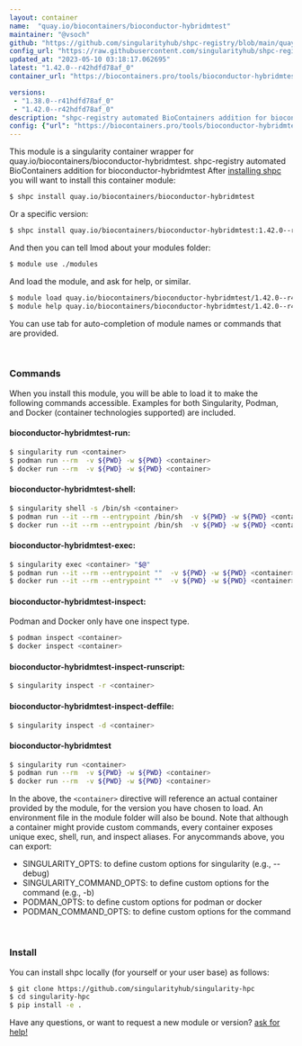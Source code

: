 ```yaml
---
layout: container
name:  "quay.io/biocontainers/bioconductor-hybridmtest"
maintainer: "@vsoch"
github: "https://github.com/singularityhub/shpc-registry/blob/main/quay.io/biocontainers/bioconductor-hybridmtest/container.yaml"
config_url: "https://raw.githubusercontent.com/singularityhub/shpc-registry/main/quay.io/biocontainers/bioconductor-hybridmtest/container.yaml"
updated_at: "2023-05-10 03:18:17.062695"
latest: "1.42.0--r42hdfd78af_0"
container_url: "https://biocontainers.pro/tools/bioconductor-hybridmtest"

versions:
 - "1.38.0--r41hdfd78af_0"
 - "1.42.0--r42hdfd78af_0"
description: "shpc-registry automated BioContainers addition for bioconductor-hybridmtest"
config: {"url": "https://biocontainers.pro/tools/bioconductor-hybridmtest", "maintainer": "@vsoch", "description": "shpc-registry automated BioContainers addition for bioconductor-hybridmtest", "latest": {"1.42.0--r42hdfd78af_0": "sha256:11e276d0467bb523f161f1d2c715c4b1a6162ac9ce06999db92f1c0a88d0491a"}, "tags": {"1.38.0--r41hdfd78af_0": "sha256:68566a64bbdd19cfc491fa76f2c1cedfee85d9f75380e0d0dd2477da20f98e69", "1.42.0--r42hdfd78af_0": "sha256:11e276d0467bb523f161f1d2c715c4b1a6162ac9ce06999db92f1c0a88d0491a"}, "docker": "quay.io/biocontainers/bioconductor-hybridmtest"}
---
```


This module is a singularity container wrapper for quay.io/biocontainers/bioconductor-hybridmtest.
shpc-registry automated BioContainers addition for bioconductor-hybridmtest
After [installing shpc](#install) you will want to install this container module:


```bash
$ shpc install quay.io/biocontainers/bioconductor-hybridmtest
```

Or a specific version:

```bash
$ shpc install quay.io/biocontainers/bioconductor-hybridmtest:1.42.0--r42hdfd78af_0
```

And then you can tell lmod about your modules folder:

```bash
$ module use ./modules
```

And load the module, and ask for help, or similar.

```bash
$ module load quay.io/biocontainers/bioconductor-hybridmtest/1.42.0--r42hdfd78af_0
$ module help quay.io/biocontainers/bioconductor-hybridmtest/1.42.0--r42hdfd78af_0
```

You can use tab for auto-completion of module names or commands that are provided.

<br>

### Commands

When you install this module, you will be able to load it to make the following commands accessible.
Examples for both Singularity, Podman, and Docker (container technologies supported) are included.

#### bioconductor-hybridmtest-run:

```bash
$ singularity run <container>
$ podman run --rm  -v ${PWD} -w ${PWD} <container>
$ docker run --rm  -v ${PWD} -w ${PWD} <container>
```

#### bioconductor-hybridmtest-shell:

```bash
$ singularity shell -s /bin/sh <container>
$ podman run --it --rm --entrypoint /bin/sh  -v ${PWD} -w ${PWD} <container>
$ docker run --it --rm --entrypoint /bin/sh  -v ${PWD} -w ${PWD} <container>
```

#### bioconductor-hybridmtest-exec:

```bash
$ singularity exec <container> "$@"
$ podman run --it --rm --entrypoint ""  -v ${PWD} -w ${PWD} <container> "$@"
$ docker run --it --rm --entrypoint ""  -v ${PWD} -w ${PWD} <container> "$@"
```

#### bioconductor-hybridmtest-inspect:

Podman and Docker only have one inspect type.

```bash
$ podman inspect <container>
$ docker inspect <container>
```

#### bioconductor-hybridmtest-inspect-runscript:

```bash
$ singularity inspect -r <container>
```

#### bioconductor-hybridmtest-inspect-deffile:

```bash
$ singularity inspect -d <container>
```



#### bioconductor-hybridmtest

```bash
$ singularity run <container>
$ podman run --rm  -v ${PWD} -w ${PWD} <container>
$ docker run --rm  -v ${PWD} -w ${PWD} <container>
```


In the above, the `<container>` directive will reference an actual container provided
by the module, for the version you have chosen to load. An environment file in the
module folder will also be bound. Note that although a container
might provide custom commands, every container exposes unique exec, shell, run, and
inspect aliases. For anycommands above, you can export:

 - SINGULARITY_OPTS: to define custom options for singularity (e.g., --debug)
 - SINGULARITY_COMMAND_OPTS: to define custom options for the command (e.g., -b)
 - PODMAN_OPTS: to define custom options for podman or docker
 - PODMAN_COMMAND_OPTS: to define custom options for the command

<br>

### Install

You can install shpc locally (for yourself or your user base) as follows:

```bash
$ git clone https://github.com/singularityhub/singularity-hpc
$ cd singularity-hpc
$ pip install -e .
```

Have any questions, or want to request a new module or version? [ask for help!](https://github.com/singularityhub/singularity-hpc/issues)